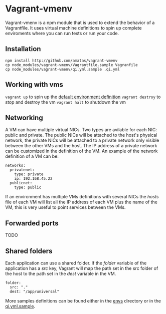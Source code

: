 Vagrant-vmenv
=============

Vagrant-vmenv is a npm module that is used to extend the behavior of a
Vagrantfile. It uses virtual machine definitions to spin up complete 
enviroments where you can run tests or run your code.

Installation
------------

```
npm install http://github.com/amatas/vagrant-vmenv
cp node_modules/vagrant-vmenv/Vagrantfile.sample Vagranfile
cp node_modules/vagrant-vmenv/qi.yml.sample .qi.yml
```

Working with vms
----------------

`vagrant up` to spin up the [default environment definition](envs/default.json)
`vagrant destroy` to stop and destroy the vm
`vagrant halt` to shutdown the vm

Networking
----------

A VM can have multiple virtual NICs. Two types are avilable for each NIC: public
and private. The public NICs will be attached to the host's physical network,
the private NICs will be attached to a private network only visible between the
other VMs and the host. The IP address of a private network can be customized in
the definition of the VM. An example of the network definition of a VM can be:

```
networks:
  privatenet:
    type: private
    ip: 192.168.45.22
  publicnet:
    type: public
```

If an environment has multiple VMs definitions with several NICs the _hosts_
file of each VM will list all the IP address of each VM plus the name of the VM,
this is very useful to point services between the VMs.

Forwarded ports
---------------

TODO

Shared folders
--------------

Each application can use a shared folder. If the _folder_ variable of the
application has a _src_ key, Vagrant will map the path set in the src folder of
the host to the path set in the _dest_ variable in the VM.

```
folder:
  src: "."
  dest: "/app/universal"
```

More samples definitions can be found either in the [envs](envs) directory or in
the [qi.yml.sample](qi.yml.sample).
